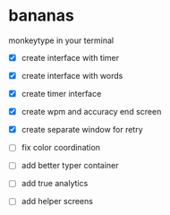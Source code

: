 # bananas

monkeytype in your terminal

- [x] create interface with timer
- [x] create interface with words
- [x] create timer interface
- [x] create wpm and accuracy end screen
- [x] create separate window for retry

- [ ] fix color coordination
- [ ] add better typer container
- [ ] add true analytics
- [ ] add helper screens
